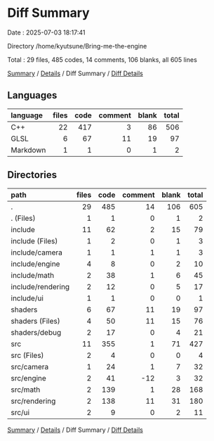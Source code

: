 # Diff Summary

Date : 2025-07-03 18:17:41

Directory /home/kyutsune/Bring-me-the-engine

Total : 29 files,  485 codes, 14 comments, 106 blanks, all 605 lines

[Summary](results.md) / [Details](details.md) / Diff Summary / [Diff Details](diff-details.md)

## Languages
| language | files | code | comment | blank | total |
| :--- | ---: | ---: | ---: | ---: | ---: |
| C++ | 22 | 417 | 3 | 86 | 506 |
| GLSL | 6 | 67 | 11 | 19 | 97 |
| Markdown | 1 | 1 | 0 | 1 | 2 |

## Directories
| path | files | code | comment | blank | total |
| :--- | ---: | ---: | ---: | ---: | ---: |
| . | 29 | 485 | 14 | 106 | 605 |
| . (Files) | 1 | 1 | 0 | 1 | 2 |
| include | 11 | 62 | 2 | 15 | 79 |
| include (Files) | 1 | 2 | 0 | 1 | 3 |
| include/camera | 1 | 1 | 1 | 1 | 3 |
| include/engine | 4 | 8 | 0 | 2 | 10 |
| include/math | 2 | 38 | 1 | 6 | 45 |
| include/rendering | 2 | 12 | 0 | 5 | 17 |
| include/ui | 1 | 1 | 0 | 0 | 1 |
| shaders | 6 | 67 | 11 | 19 | 97 |
| shaders (Files) | 4 | 50 | 11 | 15 | 76 |
| shaders/debug | 2 | 17 | 0 | 4 | 21 |
| src | 11 | 355 | 1 | 71 | 427 |
| src (Files) | 2 | 4 | 0 | 0 | 4 |
| src/camera | 1 | 24 | 1 | 7 | 32 |
| src/engine | 2 | 41 | -12 | 3 | 32 |
| src/math | 2 | 139 | 1 | 28 | 168 |
| src/rendering | 2 | 138 | 11 | 31 | 180 |
| src/ui | 2 | 9 | 0 | 2 | 11 |

[Summary](results.md) / [Details](details.md) / Diff Summary / [Diff Details](diff-details.md)